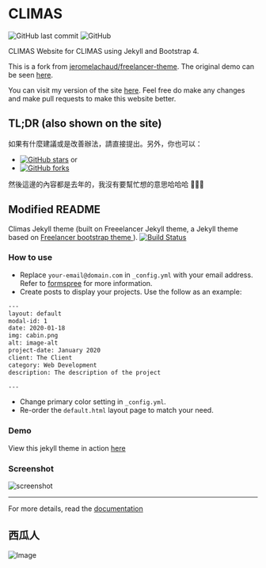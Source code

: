 # CLIMAS
![GitHub last commit](https://img.shields.io/github/last-commit/icheft/climas) ![GitHub](https://img.shields.io/github/license/icheft/climas?color=%23B72E43)

CLIMAS Website for CLIMAS using Jekyll and Bootstrap 4.

This is a fork from [jeromelachaud/freelancer-theme](https://github.com/jeromelachaud/freelancer-theme). The original demo can be seen [here](https://jeromelachaud.com/freelancer-theme). 

You can visit my version of the site [here](https://icheft.github.io/climas/). Feel free do make any changes and make pull requests to make this website better. 

## TL;DR (also shown on the site)
如果有什麼建議或是改善辦法，請直接提出。另外，你也可以：
+ <a href="https://github.com/icheft/climas"><img alt="GitHub stars" src="https://img.shields.io/github/stars/icheft/climas?label=Star%20this%20repo&style=social"></a> or
+ <a href="https://github.com/icheft/climas"><img alt="GitHub forks" src="https://img.shields.io/github/forks/icheft/climas?label=Fork%20this%20repo&style=social"></a>


然後這邊的內容都是去年的，我沒有要幫忙想的意思哈哈哈 💁🏾‍♂️


## Modified README
Climas Jekyll theme (built on Freeelancer Jekyll theme, a Jekyll theme based on [Freelancer bootstrap theme ](http://startbootstrap.com/template-overviews/freelancer/)). [![Build Status](https://api.travis-ci.org/jeromelachaud/freelancer-theme.svg?branch=master)](https://travis-ci.org/jeromelachaud/freelancer-theme/) 


### How to use
- Replace `your-email@domain.com` in `_config.yml` with your email address. Refer to [formspree](http://formspree.io/) for more information.
- Create posts to display your projects. Use the follow as an example:
```txt
---
layout: default
modal-id: 1
date: 2020-01-18
img: cabin.png
alt: image-alt
project-date: January 2020
client: The Client
category: Web Development
description: The description of the project

---
```
- Change primary color setting in `_config.yml`.
- Re-order the `default.html` layout page to match your need.

### Demo
View this jekyll theme in action [here](https://icheft.github.io/climas/)

### Screenshot
![screenshot](https://i.imgur.com/goiP6Wv.png)

---------
For more details, read the [documentation](http://jekyllrb.com/)


## 西瓜人
![Image](https://i.imgur.com/SB6CyeZ.png)
